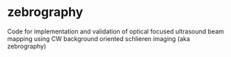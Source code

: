 # zebrography
Code for implementation and validation of optical focused ultrasound beam mapping using CW background oriented schlieren imaging (aka zebrography)
